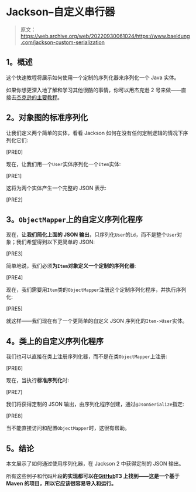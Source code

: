 # Jackson–自定义串行器

> 原文：<https://web.archive.org/web/20220930061024/https://www.baeldung.com/jackson-custom-serialization>

## **1。概述**

这个快速教程将展示如何使用一个定制的序列化器来序列化一个 Java 实体。

如果你想更深入地了解和学习其他很酷的事情，你可以用杰克逊 2 号来做——直接去[杰克逊的主要教程](/web/20220628085846/https://www.baeldung.com/jackson "The main Jackson Tutorial")。

## **2。对象图的标准序列化**

让我们定义两个简单的实体，看看 Jackson 如何在没有任何定制逻辑的情况下序列化它们:

[PRE0]

现在，让我们用一个`User`实体序列化一个`Item`实体:

[PRE1]

这将为两个实体产生一个完整的 JSON 表示:

[PRE2]

## **3。`ObjectMapper`上的自定义序列化程序**

现在，**让我们简化上面的 JSON 输出**，只序列化`User`的`id`，而不是整个`User`对象；我们希望得到以下更简单的 JSON:

[PRE3]

简单地说，我们必须**为`Item`对象定义一个定制的序列化器**:

[PRE4]

现在，我们需要用`Item`类的`ObjectMapper`注册这个定制序列化程序，并执行序列化:

[PRE5]

就这样——我们现在有了一个更简单的自定义 JSON 序列化的`Item->User`实体。

## **4。类**上的自定义序列化程序

我们也可以直接在类上注册序列化器，而不是在类`ObjectMapper`上注册:

[PRE6]

现在，当执行**标准序列化**时:

[PRE7]

我们将获得定制的 JSON 输出，由序列化程序创建，通过`@JsonSerialize`指定:

[PRE8]

当不能直接访问和配置`ObjectMapper`时，这很有帮助。

## **5。结论**

本文展示了如何通过使用序列化器，在 Jackson 2 中获得定制的 JSON 输出。

所有这些例子和代码片段**的实现都可以在[GitHub](https://web.archive.org/web/20220628085846/https://github.com/eugenp/tutorials/tree/master/jackson-modules/jackson-custom-conversions#readme "Github Project exemplifying how to use Custom Serializers")T3 上找到——这是一个基于 Maven 的项目，所以它应该很容易导入和运行。**